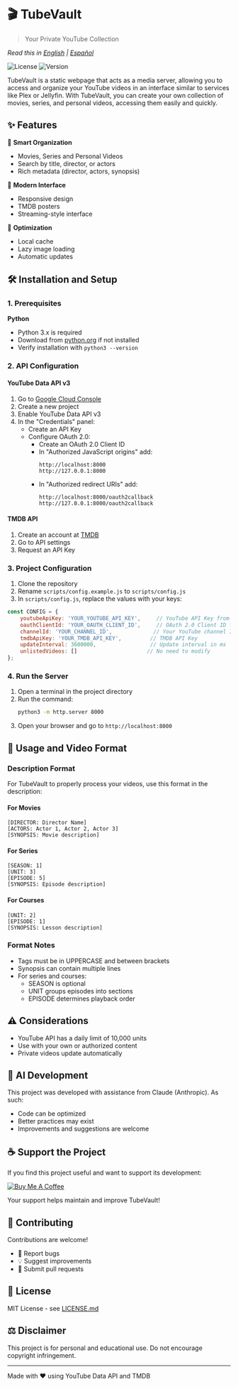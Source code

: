 # 🎬 TubeVault
> Your Private YouTube Collection

*Read this in [English](README.md) | [Español](README.es.md)*

![License](https://img.shields.io/badge/license-MIT-blue.svg)
![Version](https://img.shields.io/badge/version-1.0.0-green.svg)

TubeVault is a static webpage that acts as a media server, allowing you to access and organize your YouTube videos in an interface similar to services like Plex or Jellyfin. With TubeVault, you can create your own collection of movies, series, and personal videos, accessing them easily and quickly.

## ✨ Features

🎯 **Smart Organization**
- Movies, Series and Personal Videos
- Search by title, director, or actors
- Rich metadata (director, actors, synopsis)

🎨 **Modern Interface**
- Responsive design
- TMDB posters
- Streaming-style interface

💾 **Optimization**
- Local cache
- Lazy image loading
- Automatic updates

## 🛠️ Installation and Setup

### 1. Prerequisites

**Python**
- Python 3.x is required
- Download from [python.org](https://www.python.org/downloads/) if not installed
- Verify installation with `python3 --version`

### 2. API Configuration

#### YouTube Data API v3
1. Go to [Google Cloud Console](https://console.cloud.google.com)
2. Create a new project
3. Enable YouTube Data API v3
4. In the "Credentials" panel:
   - Create an API Key
   - Configure OAuth 2.0:
     - Create an OAuth 2.0 Client ID
     - In "Authorized JavaScript origins" add:
       ```
       http://localhost:8000
       http://127.0.0.1:8000
       ```
     - In "Authorized redirect URIs" add:
       ```
       http://localhost:8000/oauth2callback
       http://127.0.0.1:8000/oauth2callback
       ```

#### TMDB API
1. Create an account at [TMDB](https://www.themoviedb.org/signup)
2. Go to API settings
3. Request an API Key

### 3. Project Configuration

1. Clone the repository
2. Rename `scripts/config.example.js` to `scripts/config.js`
3. In `scripts/config.js`, replace the values with your keys:
```javascript
const CONFIG = {
    youtubeApiKey: 'YOUR_YOUTUBE_API_KEY',     // YouTube API Key from Google Cloud Console
    oauthClientId: 'YOUR_OAUTH_CLIENT_ID',     // OAuth 2.0 Client ID from Google Cloud Console
    channelId: 'YOUR_CHANNEL_ID',             // Your YouTube channel ID
    tmdbApiKey: 'YOUR_TMDB_API_KEY',         // TMDB API Key
    updateInterval: 3600000,                 // Update interval in ms
    unlistedVideos: []                      // No need to modify
};
```

### 4. Run the Server

1. Open a terminal in the project directory
2. Run the command:
   ```bash
   python3 -m http.server 8000
   ```
3. Open your browser and go to `http://localhost:8000`

## 📝 Usage and Video Format

### Description Format
For TubeVault to properly process your videos, use this format in the description:

#### For Movies
```
[DIRECTOR: Director Name]
[ACTORS: Actor 1, Actor 2, Actor 3]
[SYNOPSIS: Movie description]
```

#### For Series
```
[SEASON: 1]
[UNIT: 3]
[EPISODE: 5]
[SYNOPSIS: Episode description]
```

#### For Courses
```
[UNIT: 2]
[EPISODE: 1]
[SYNOPSIS: Lesson description]
```

### Format Notes
- Tags must be in UPPERCASE and between brackets
- Synopsis can contain multiple lines
- For series and courses:
  - SEASON is optional
  - UNIT groups episodes into sections
  - EPISODE determines playback order

## ⚠️ Considerations

- YouTube API has a daily limit of 10,000 units
- Use with your own or authorized content
- Private videos update automatically

## 🤖 AI Development

This project was developed with assistance from Claude (Anthropic). As such:
- Code can be optimized
- Better practices may exist
- Improvements and suggestions are welcome

## ☕ Support the Project

If you find this project useful and want to support its development:

[![Buy Me A Coffee](https://img.shields.io/badge/Buy%20Me%20A%20Coffee-Support-yellow.svg?style=flat-square&logo=buy-me-a-coffee)](https://buymeacoffee.com/chugeno)

Your support helps maintain and improve TubeVault! 

## 🤝 Contributing

Contributions are welcome!
- 🐛 Report bugs
- 💡 Suggest improvements
- 🔧 Submit pull requests

## 📄 License

MIT License - see [LICENSE.md](LICENSE.md)

## ⚖️ Disclaimer

This project is for personal and educational use. Do not encourage copyright infringement.

---
Made with ❤️ using YouTube Data API and TMDB
